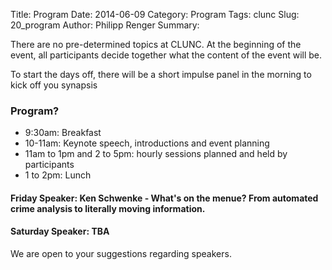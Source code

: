 Title: Program
Date: 2014-06-09
Category: Program
Tags: clunc
Slug: 20_program
Author: Philipp Renger
Summary: 

There are no pre-determined topics at CLUNC. At the beginning of the event, all participants decide together what the content of the event will be.

To start the days off, there will be a short impulse panel in the morning to kick off you synapsis

### Program?
* 9:30am: Breakfast 
* 10-11am: Keynote speech, introductions and event planning
* 11am to 1pm and 2 to 5pm:  hourly sessions planned and held by participants
* 1 to 2pm: Lunch 



#### Friday Speaker: Ken Schwenke - What's on the menue? From automated crime analysis to literally moving information. 

#### Saturday Speaker: TBA

We are open to your suggestions regarding speakers.

